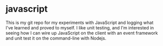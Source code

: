 javascript
==========

This is my git repo for my experiments with JavaScript and logging what I've learned and proved to myself. I like unit testing, and I'm interested in seeing how I can wire up JavaScript on the client with an event framework and unit test it on the command-line with Nodejs.
